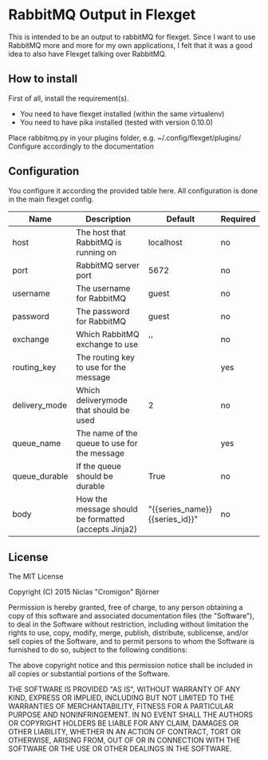 # RabbitMQ Output in Flexget

This is intended to be an output to rabbitMQ for flexget.
Since I want to use RabbitMQ more and more for my own applications, I felt that it was a good idea to also have Flexget talking over RabbitMQ.

## How to install

First of all, install the requirement(s).
* You need to have flexget installed (within the same virtualenv)
* You need to have pika installed (tested with version 0.10.0)

Place rabbitmq.py in your plugins folder, e.g. ~/.config/flexget/plugins/
Configure accordingly to the documentation

## Configuration

You configure it according the provided table here.
All configuration is done in the main flexget config.

| Name | Description | Default | Required |
| ------------- | ----------- | ----------- | ----------- |
| host | The host that RabbitMQ is running on | localhost | no |
| port | RabbitMQ server port | 5672 | no |
| username | The username for RabbitMQ | guest | no |
| password | The password for RabbitMQ | guest | no |
| exchange | Which RabbitMQ exchange to use | '' | no |
| routing_key | The routing key to use for the message | | yes |
| delivery_mode | Which deliverymode that should be used | 2 | no |
| queue_name | The name of the queue to use for the message | | yes |
| queue_durable | If the queue should be durable | True | no |
| body | How the message should be formatted (accepts Jinja2) | "{{series_name}} {{series_id}}" | no |

## License

The MIT License

Copyright (C) 2015 Niclas "Cromigon" Björner

Permission is hereby granted, free of charge, to any person obtaining a copy
of this software and associated documentation files (the "Software"), to deal
in the Software without restriction, including without limitation the rights
to use, copy, modify, merge, publish, distribute, sublicense, and/or sell
copies of the Software, and to permit persons to whom the Software is
furnished to do so, subject to the following conditions:

The above copyright notice and this permission notice shall be included in
all copies or substantial portions of the Software.

THE SOFTWARE IS PROVIDED "AS IS", WITHOUT WARRANTY OF ANY KIND, EXPRESS OR
IMPLIED, INCLUDING BUT NOT LIMITED TO THE WARRANTIES OF MERCHANTABILITY,
FITNESS FOR A PARTICULAR PURPOSE AND NONINFRINGEMENT. IN NO EVENT SHALL THE
AUTHORS OR COPYRIGHT HOLDERS BE LIABLE FOR ANY CLAIM, DAMAGES OR OTHER
LIABILITY, WHETHER IN AN ACTION OF CONTRACT, TORT OR OTHERWISE, ARISING FROM,
OUT OF OR IN CONNECTION WITH THE SOFTWARE OR THE USE OR OTHER DEALINGS IN
THE SOFTWARE.
